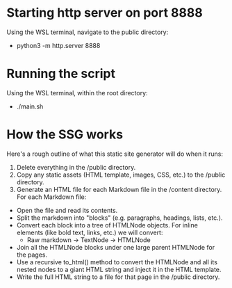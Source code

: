 # Starting http server on port 8888
Using the WSL terminal, navigate to the public directory:
* python3 -m http.server 8888

# Running the script
Using the WSL terminal, within the root directory:
* ./main.sh

# How the SSG works
Here's a rough outline of what this static site generator will do when it runs:

1. Delete everything in the /public directory.
2. Copy any static assets (HTML template, images, CSS, etc.) to the /public directory.
3. Generate an HTML file for each Markdown file in the /content directory. For each Markdown file:
 * Open the file and read its contents.
 * Split the markdown into "blocks" (e.g. paragraphs, headings, lists, etc.).
 * Convert each block into a tree of HTMLNode objects. For inline elements (like bold text, links, etc.) we will convert:
   - Raw markdown -> TextNode -> HTMLNode
 * Join all the HTMLNode blocks under one large parent HTMLNode for the pages.
 * Use a recursive to_html() method to convert the HTMLNode and all its nested nodes to a giant HTML string and inject it in the HTML template.
 * Write the full HTML string to a file for that page in the /public directory.